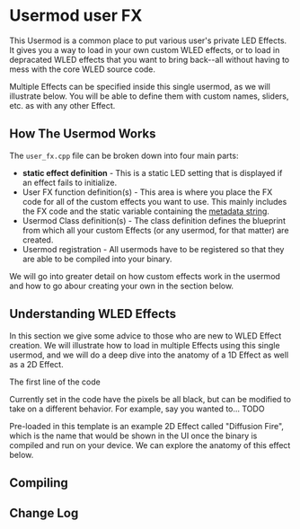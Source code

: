 # Usermod user FX

This Usermod is a common place to put various user's private LED Effects.  It gives you a way to load in your own custom WLED effects, or to load in depracated WLED effects that you want to bring back--all without having to mess with the core WLED source code.

Multiple Effects can be specified inside this single usermod, as we will illustrate below.  You will be able to define them with custom names, sliders, etc. as with any other Effect.



## How The Usermod Works

The `user_fx.cpp` file can be broken down into four main parts:
* **static effect definition** - This is a static LED setting that is displayed if an effect fails to initialize.
* User FX function definition(s) - This area is where you place the FX code for all of the custom effects you want to use.  This mainly includes the FX code and the static variable containing the [metadata string](https://kno.wled.ge/interfaces/json-api/#effect-metadata). 
* Usermod Class definition(s) - The class definition defines the blueprint from which all your custom Effects (or any usermod, for that matter) are created.
* Usermod registration - All usermods have to be registered so that they are able to be compiled into your binary.

We will go into greater detail on how custom effects work in the usermod and how to go abour creating your own in the section below.


## Understanding WLED Effects

In this section we give some advice to those who are new to WLED Effect creation.  We will illustrate how to load in multiple Effects using this single usermod, and we will do a deep dive into the anatomy of a 1D Effect as well as a 2D Effect.

The first line of the code

Currently set in the code have the pixels be all black, but can be modified to take on a different behavior.  For example, say you wanted to...
TODO
 

Pre-loaded in this template is an example 2D Effect called "Diffusion Fire", which is the name that would be shown in the UI once the binary is compiled and run on your device.  We can explore the anatomy of this effect below.





## Compiling



## Change Log


